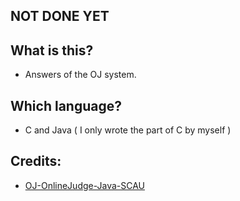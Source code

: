 ## NOT DONE YET ##
## What is this?
- Answers of the OJ system.

## Which language?
- C and Java ( I only wrote the part of C by myself )

## Credits:
- [OJ-OnlineJudge-Java-SCAU](https://github.com/JupiterKwan/OJ-OnlineJudge-Java-SCAU)
